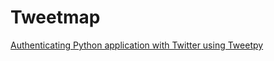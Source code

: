 # Tweetmap

<a href= https://www.digitalocean.com/community/tutorials/how-to-authenticate-a-python-application-with-twitter-using-tweepy-on-ubuntu-14-04> Authenticating Python application with Twitter using Tweetpy 
